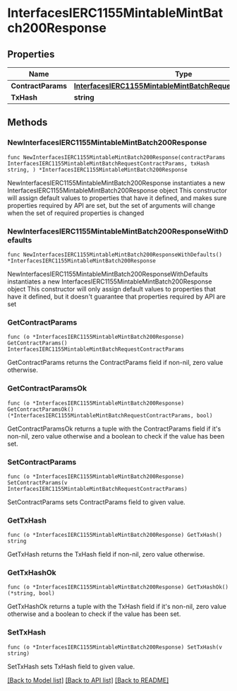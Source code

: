# InterfacesIERC1155MintableMintBatch200Response

## Properties

Name | Type | Description | Notes
------------ | ------------- | ------------- | -------------
**ContractParams** | [**InterfacesIERC1155MintableMintBatchRequestContractParams**](InterfacesIERC1155MintableMintBatchRequestContractParams.md) |  | 
**TxHash** | **string** |  | 

## Methods

### NewInterfacesIERC1155MintableMintBatch200Response

`func NewInterfacesIERC1155MintableMintBatch200Response(contractParams InterfacesIERC1155MintableMintBatchRequestContractParams, txHash string, ) *InterfacesIERC1155MintableMintBatch200Response`

NewInterfacesIERC1155MintableMintBatch200Response instantiates a new InterfacesIERC1155MintableMintBatch200Response object
This constructor will assign default values to properties that have it defined,
and makes sure properties required by API are set, but the set of arguments
will change when the set of required properties is changed

### NewInterfacesIERC1155MintableMintBatch200ResponseWithDefaults

`func NewInterfacesIERC1155MintableMintBatch200ResponseWithDefaults() *InterfacesIERC1155MintableMintBatch200Response`

NewInterfacesIERC1155MintableMintBatch200ResponseWithDefaults instantiates a new InterfacesIERC1155MintableMintBatch200Response object
This constructor will only assign default values to properties that have it defined,
but it doesn't guarantee that properties required by API are set

### GetContractParams

`func (o *InterfacesIERC1155MintableMintBatch200Response) GetContractParams() InterfacesIERC1155MintableMintBatchRequestContractParams`

GetContractParams returns the ContractParams field if non-nil, zero value otherwise.

### GetContractParamsOk

`func (o *InterfacesIERC1155MintableMintBatch200Response) GetContractParamsOk() (*InterfacesIERC1155MintableMintBatchRequestContractParams, bool)`

GetContractParamsOk returns a tuple with the ContractParams field if it's non-nil, zero value otherwise
and a boolean to check if the value has been set.

### SetContractParams

`func (o *InterfacesIERC1155MintableMintBatch200Response) SetContractParams(v InterfacesIERC1155MintableMintBatchRequestContractParams)`

SetContractParams sets ContractParams field to given value.


### GetTxHash

`func (o *InterfacesIERC1155MintableMintBatch200Response) GetTxHash() string`

GetTxHash returns the TxHash field if non-nil, zero value otherwise.

### GetTxHashOk

`func (o *InterfacesIERC1155MintableMintBatch200Response) GetTxHashOk() (*string, bool)`

GetTxHashOk returns a tuple with the TxHash field if it's non-nil, zero value otherwise
and a boolean to check if the value has been set.

### SetTxHash

`func (o *InterfacesIERC1155MintableMintBatch200Response) SetTxHash(v string)`

SetTxHash sets TxHash field to given value.



[[Back to Model list]](../README.md#documentation-for-models) [[Back to API list]](../README.md#documentation-for-api-endpoints) [[Back to README]](../README.md)



